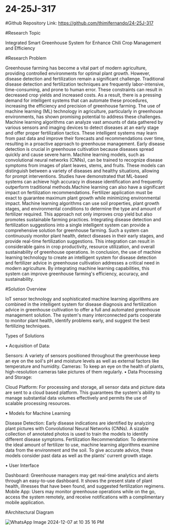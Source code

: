 # 24-25J-317
#Github Repository Link: https://github.com/thimifernando/24-25J-317

#Research Topic

Integrated Smart Greenhouse System for Enhance Chili Crop Management and Efficiency

#Research Problem

Greenhouse farming has become a vital part of modern agriculture, providing controlled 
environments for optimal plant growth. However, disease detection and fertilization remain a 
significant challenge. Traditional disease detection and fertilization techniques are frequently 
labor-intensive, time-consuming, and prone to human error. These constraints can result in 
decreased crop yields and increased costs. As a result, there is a pressing demand for intelligent 
systems that can automate these procedures, increasing the efficiency and precision of 
greenhouse farming. 
The use of machine learning (ML) technology in agriculture, particularly in greenhouse 
environments, has shown promising potential to address these challenges. Machine learning 
algorithms can analyze vast amounts of data gathered by various sensors and imaging devices 
to detect diseases at an early stage and offer proper fertilization tactics. These intelligent 
systems may learn from past data and improve their forecasts and recommendations over 
time, resulting in a proactive approach to greenhouse management. 
Early disease detection is crucial in greenhouse cultivation because diseases spread quickly and 
cause severe harm. Machine learning models, such as convolutional neural networks (CNNs), 
can be trained to recognize disease symptoms from images of plant leaves, stems, and fruits. 
These models can distinguish between a variety of diseases and healthy situations, allowing for 
prompt interventions. Studies have demonstrated that ML-based systems can achieve high 
accuracy in disease identification and frequently outperform traditional methods.Machine learning can also have a significant impact on fertilization recommendations. Fertilizer 
application must be exact to guarantee maximum plant growth while minimizing environmental 
impact. Machine learning algorithms can use soil properties, plant growth stages, and 
environmental conditions to determine the type and amount of fertilizer required. This approach 
not only improves crop yield but also promotes sustainable farming practices.
Integrating disease detection and fertilization suggestions into a single intelligent system can 
provide a comprehensive solution for greenhouse farming. Such a system can continuously 
monitor plant health, detect diseases in their early stages, and provide real-time fertilization 
suggestions. This integration can result in considerable gains in crop productivity, resource 
utilization, and overall sustainability of greenhouse operations. 
In conclusion, the use of machine learning technology to create an intelligent system for disease 
detection and fertilizer advice in greenhouse cultivation addresses a critical need in modern 
agriculture. By integrating machine learning capabilities, this system can improve greenhouse 
farming's efficiency, accuracy, and sustainability. 

#Solution Overview

IoT sensor technology and sophisticated machine learning algorithms are combined in the 
intelligent system for disease diagnosis and fertilization advice in greenhouse cultivation to offer 
a full and automated greenhouse management solution. The system's many interconnected parts 
cooperate to monitor plant health, identify problems early, and suggest the best fertilizing 
techniques. 

Types of Solutions 

• Acquisition of Data: 

Sensors: A variety of sensors positioned throughout the greenhouse keep an eye on the soil's pH 
and moisture levels as well as external factors like temperature and humidity. 
Cameras: To keep an eye on the health of plants, high-resolution cameras take pictures of them 
regularly. 
• Data Processing and Storage:

Cloud Platform: For processing and storage, all sensor data and picture data are sent to a cloud
based platform. This guarantees the system's ability to manage substantial data volumes 
effectively and permits the use of scalable processing resources. 

• Models for Machine Learning 

Disease Detection: Early disease indications are identified by analyzing plant pictures with 
Convolutional Neural Networks (CNNs). A sizable collection of annotated photos is used to train 
the models to identify different disease symptoms. 
Fertilization Recommendation: To determine the ideal amount of fertilizer to use, machine 
learning algorithms examine data from the environment and the soil. To give accurate advice, 
these models consider past data as well as the plants' current growth stage. 

• User Interface 

Dashboard: Greenhouse managers may get real-time analytics and alerts through an easy-to-use 
dashboard. It shows the present state of plant health, illnesses that have been found, and 
suggested fertilization regimens. 
Mobile App: Users may monitor greenhouse operations while on the go, access the system 
remotely, and receive notifications with a complimentary mobile application.

#Architectural Diagram

![WhatsApp Image 2024-12-07 at 10 35 16 PM](https://github.com/user-attachments/assets/88cd55be-2e64-4fd0-afc5-48a755f85cc4)







